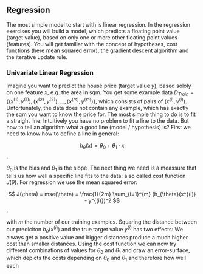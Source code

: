 <!DOCTYPE html>
<html>
<head>
  <meta charset="UTF-8" />
  <title>This site is for testing purpose</title>
  <link rel="stylesheet" href="https://cdn.jsdelivr.net/npm/katex@0.10.2/dist/katex.min.css" integrity="sha384-yFRtMMDnQtDRO8rLpMIKrtPCD5jdktao2TV19YiZYWMDkUR5GQZR/NOVTdquEx1j" crossorigin="anonymous">
  <script defer src="https://cdn.jsdelivr.net/npm/katex@0.10.2/dist/katex.min.js" integrity="sha384-9Nhn55MVVN0/4OFx7EE5kpFBPsEMZxKTCnA+4fqDmg12eCTqGi6+BB2LjY8brQxJ" crossorigin="anonymous"></script>
  <script defer src="https://cdn.jsdelivr.net/npm/katex@0.10.2/dist/contrib/auto-render.min.js" integrity="sha384-kWPLUVMOks5AQFrykwIup5lo0m3iMkkHrD0uJ4H5cjeGihAutqP0yW0J6dpFiVkI" crossorigin="anonymous" onload="renderMathInElement(document.body);"></script>
<script>
  renderMathInElement(document.body,{delimiters: {left: "$$", right: "$$", display: true}]});
  renderMathInElement(document.body,{delimiters: {left: "$", right: "$", display: false}]});
</script>
</head>
<body>





## Regression

The most simple model to start with is linear regression. In the regression exercises you will build a model, which predicts a floating point value (target value), based on only one or more other floating point values (features). You will get familiar with the concept of hypotheses, cost functions (here mean squared error), the gradient descent algorithm and the iterative update rule. 

### Univariate Linear Regression

Imagine you want to predict the house price (target value $y$), based sololy on one feature $x$, e.g. the area in sqm. You get some example data $D_{Train} = \{(x^{(1)}, y^{(1)}), (x^{(2)}, y^{(2)}), \ldots, (x^{(m)}, y^{(m)})\}$, which consists of pairs of $(x^{(i)}, y^{(i)})$. Unfortunately, the data does not contain any example, which has exactly the sqm you want to know the price for. The most simple thing to do is to fit a straight line. Intuitively you have no problem to fit a line to the data. But how to tell an algorithm what a good line (model / hypothesis) is? First we need to know how to define a line in general: 

$$ h_{\theta}(x) = \theta_0 + \theta_1 \cdot x $$,

$\theta_0$ is the bias and $\theta_1$ is the slope. The next thing we need is a meassure that tells us how well a specific line fits to the data: a so called cost function $J(\theta)$. For regression we use the mean squared error: 

$$ J(\theta) = mse(\theta) = \frac{1}{2m} \sum_{i=1}^{m} (h_{\theta}(x^{(i)} - y^{(i)})^2 $$,

with $m$ the number of our training examples. Squaring the distance between our prediciton $h_{\theta}(x^{(i)})$ and the true target value $y^{(i)}$ has two effects: We always get a positive value and bigger distances produce a much higher cost than smaller distances. Using the cost function we can now try different combinations of values for  $\theta_0$ and $\theta_1$ and draw an error-surface, which depicts the costs depending on  $\theta_0$ and $\theta_1$ and therefore how well each






</body>
</html>
